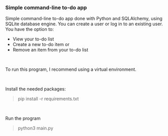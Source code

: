 ### Simple command-line to-do app
Simple command-line to-do app done with Python and SQLAlchemy, using SQLite database engine. 
You can create a user or log in to an existing user. 
You have the option to:
- View your to-do list
- Create a new to-do item or 
- Remove an item from your to-do list

<br> 

To run this program, I recommend using a virtual environment.

<br> 

Install the needed packages:
> pip install -r requirements.txt

<br>

Run the program 
> python3 main.py

